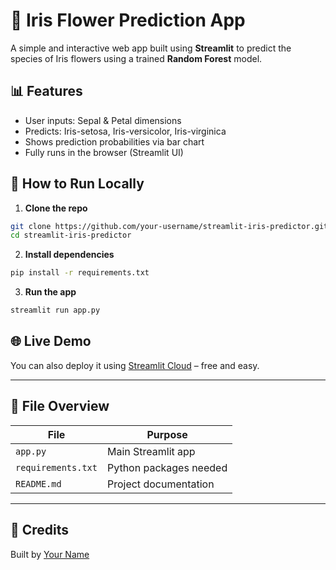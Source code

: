 
# 🌸 Iris Flower Prediction App

A simple and interactive web app built using **Streamlit** to predict the species of Iris flowers using a trained **Random Forest** model.

## 📊 Features

- User inputs: Sepal & Petal dimensions
- Predicts: Iris-setosa, Iris-versicolor, Iris-virginica
- Shows prediction probabilities via bar chart
- Fully runs in the browser (Streamlit UI)

## 🚀 How to Run Locally

1. **Clone the repo**
```bash
git clone https://github.com/your-username/streamlit-iris-predictor.git
cd streamlit-iris-predictor
```

2. **Install dependencies**
```bash
pip install -r requirements.txt
```

3. **Run the app**
```bash
streamlit run app.py
```

## 🌐 Live Demo

You can also deploy it using [Streamlit Cloud](https://streamlit.io/cloud) – free and easy.

---

## 📂 File Overview

| File           | Purpose                                 |
|----------------|-----------------------------------------|
| `app.py`       | Main Streamlit app                      |
| `requirements.txt` | Python packages needed               |
| `README.md`    | Project documentation                   |

---

## 🙌 Credits

Built by [Your Name](https://github.com/your-username)
